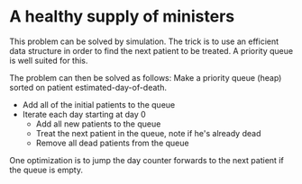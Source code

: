 # A healthy supply of ministers
This problem can be solved by simulation. The trick is to use an efficient data
structure in order to find the next patient to be treated. A priority queue is
well suited for this.

The problem can then be solved as follows:
Make a priority queue (heap) sorted on patient estimated-day-of-death.

- Add all of the initial patients to the queue
- Iterate each day starting at day 0
    - Add all new patients to the queue
    - Treat the next patient in the queue, note if he's already dead
    - Remove all dead patients from the queue

One optimization is to jump the day counter forwards to the next patient if the
queue is empty.
